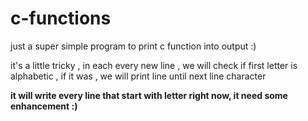 # c-functions
just a super simple program to print c function into output :)

it's a little tricky , in each every new line , we will check if first letter is alphabetic , if it was , we will print line until next line character

**it will write every line that start with letter right now, it need some enhancement :)**
